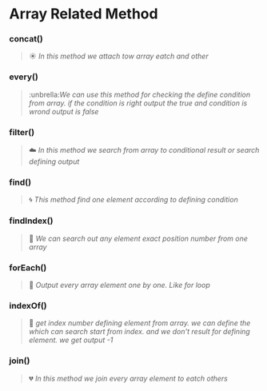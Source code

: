# Array Related Method

### concat()
 
> :sunny: *In this method we attach tow array eatch and other*

### every()

> :unbrella:*We can use this method for checking the define condition from array. if the condition is right output the true and condition is wrond output is false*

### filter()

> :cloud: *In this method we search from array to conditional result or search defining output*

### find()

> :cyclone: *This method find one element according to defining condition*

### findIndex()

> :wolf: *We can search out any element exact position number from one array*

### forEach()

> :blue_heart: *Output every array element one by one. Like for loop*

### indexOf()

> :purple_heart: *get index number defining element from array. we can define the which can search start from index. and we don't result for defining element. we get output -1*

### join()
 
 > :broken_heart: *In this method we join every array element to eatch others*

